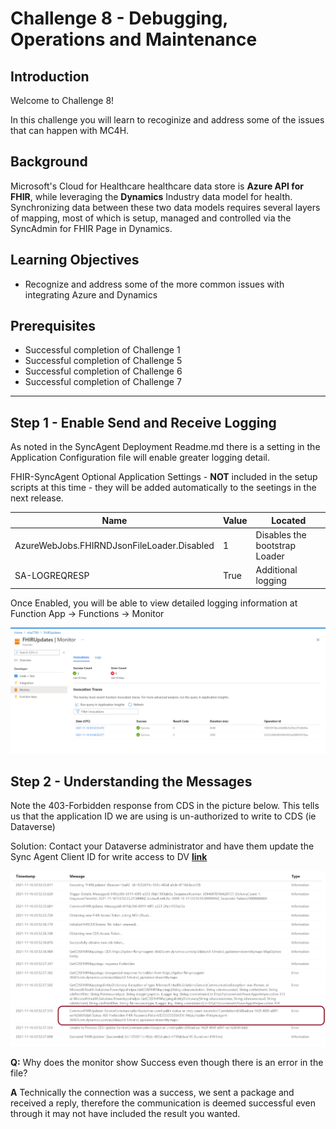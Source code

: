 #  Challenge 8 - Debugging, Operations and Maintenance

## Introduction

Welcome to Challenge 8!

In this challenge you will learn to recoginize and address some of the issues that can happen with MC4H.  

## Background
Microsoft's Cloud for Healthcare healthcare data store is **Azure API for FHIR**, while leveraging the **Dynamics** Industry data model for health.  Synchronizing data between these two data models requires several layers of mapping, most of which is setup, managed and controlled via the SyncAdmin for FHIR Page in Dynamics. 

## Learning Objectives
+ Recognize and address some of the more common issues with integrating Azure and Dynamics  

## Prerequisites
+ Successful completion of Challenge 1 
+ Successful completion of Challenge 5
+ Successful completion of Challenge 6
+ Successful completion of Challenge 7


---

## Step 1 - Enable Send and Receive Logging 
As noted in the SyncAgent Deployment Readme.md there is a setting in the Application Configuration file will enable greater logging detail.  

FHIR-SyncAgent Optional Application Settings - __NOT__ included in the setup scripts at this time - they will be added automatically to the seetings in the next release. 
  

Name                                       | Value                      | Located 
-------------------------------------------|----------------------------|--------------------
AzureWebJobs.FHIRNDJsonFileLoader.Disabled | 1                          | Disables the bootstrap Loader  
SA-LOGREQRESP                              | True                       | Additional logging 

Once Enabled, you will be able to view detailed logging information at Function App -> Functions -> Monitor

![monitor](./media/monitor.png)



## Step 2 - Understanding the Messages 
Note the 403-Forbidden response from CDS in the picture below.  This tells us that the application ID we are using is un-authorized to write to CDS (ie Dataverse)

Solution:  Contact your Dataverse administrator and have them update the Sync Agent Client ID for write access to DV **[link](https://docs.microsoft.com/en-us/dynamics365/industry/healthcare/configure-sync-clinical-data#update-integration-settings)** 
  
![unable-to-wrtie](./media/unable-to-write.png)


**Q:** Why does the monitor show Success even though there is an error in the file?  

**A**  Technically the connection was a success, we sent a package and received a reply, therefore the communication is deemed successful even through it may not have included the result you wanted. 






